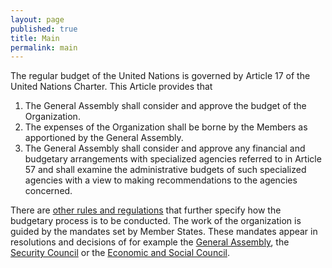 ```yaml
---
layout: page
published: true
title: Main
permalink: main
---
```


The regular budget of the United Nations is governed by Article 17 of the United Nations Charter. This Article provides that 

1. The General Assembly shall consider and approve the budget of the Organization.
2. The expenses of the Organization shall be borne by the Members as apportioned by the General Assembly.
3. The General Assembly shall consider and approve any financial and budgetary arrangements with specialized agencies referred to in Article 57 and shall examine the administrative budgets of such specialized agencies with a view to making recommendations to the agencies concerned.

There are [other rules and regulations]() that further specify how the budgetary process is to be conducted. The work of the organization is guided by the mandates set by Member States. These mandates appear in resolutions and decisions of for example the [General Assembly](), the [Security Council]() or the [Economic and Social Council]().